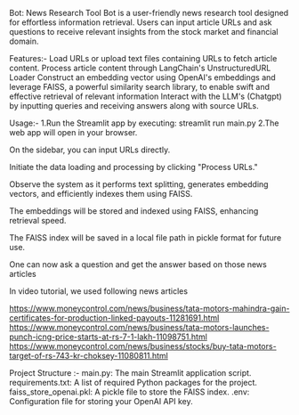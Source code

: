 Bot: News Research Tool
Bot is a user-friendly news research tool designed for effortless information retrieval. Users can input article URLs and ask questions to receive relevant insights from the stock market and financial domain.

Features:-
Load URLs or upload text files containing URLs to fetch article content.
Process article content through LangChain's UnstructuredURL Loader
Construct an embedding vector using OpenAI's embeddings and leverage FAISS, a powerful similarity search library, to enable swift and effective retrieval of relevant information
Interact with the LLM's (Chatgpt) by inputting queries and receiving answers along with source URLs.

Usage:-
1.Run the Streamlit app by executing:
streamlit run main.py
2.The web app will open in your browser.

On the sidebar, you can input URLs directly.

Initiate the data loading and processing by clicking "Process URLs."

Observe the system as it performs text splitting, generates embedding vectors, and efficiently indexes them using FAISS.

The embeddings will be stored and indexed using FAISS, enhancing retrieval speed.

The FAISS index will be saved in a local file path in pickle format for future use.

One can now ask a question and get the answer based on those news articles

In video tutorial, we used following news articles

https://www.moneycontrol.com/news/business/tata-motors-mahindra-gain-certificates-for-production-linked-payouts-11281691.html
https://www.moneycontrol.com/news/business/tata-motors-launches-punch-icng-price-starts-at-rs-7-1-lakh-11098751.html
https://www.moneycontrol.com/news/business/stocks/buy-tata-motors-target-of-rs-743-kr-choksey-11080811.html

Project Structure :-
main.py: The main Streamlit application script.
requirements.txt: A list of required Python packages for the project.
faiss_store_openai.pkl: A pickle file to store the FAISS index.
.env: Configuration file for storing your OpenAI API key.
